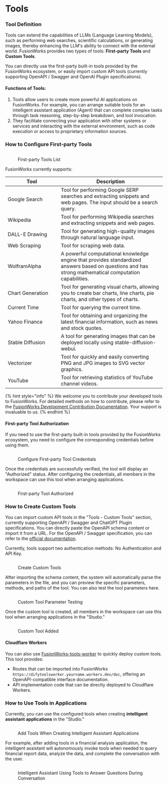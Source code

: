 # Tools

### Tool Definition

Tools can extend the capabilities of LLMs (Language Learning Models), such as performing web searches, scientific calculations, or generating images, thereby enhancing the LLM's ability to connect with the external world. FusionWorks provides two types of tools: **First-party Tools** and **Custom Tools**.

You can directly use the first-party built-in tools provided by the FusionWorks ecosystem, or easily import custom API tools (currently supporting OpenAPI / Swagger and OpenAI Plugin specifications).

#### Functions of Tools:

1. Tools allow users to create more powerful AI applications on FusionWorks. For example, you can arrange suitable tools for an intelligent assistant application (Agent) that can complete complex tasks through task reasoning, step-by-step breakdown, and tool invocation.
2. They facilitate connecting your application with other systems or services and interacting with the external environment, such as code execution or access to proprietary information sources.

### How to Configure First-party Tools

<figure><img src="/en/.gitbook/assets/guides/tools/image (131).png" alt=""><figcaption><p>First-party Tools List</p></figcaption></figure>

FusionWorks currently supports:

<table><thead><tr><th width="154">Tool</th><th>Description</th></tr></thead><tbody><tr><td>Google Search</td><td>Tool for performing Google SERP searches and extracting snippets and web pages. The input should be a search query.</td></tr><tr><td>Wikipedia</td><td>Tool for performing Wikipedia searches and extracting snippets and web pages.</td></tr><tr><td>DALL-E Drawing</td><td>Tool for generating high-quality images through natural language input.</td></tr><tr><td>Web Scraping</td><td>Tool for scraping web data.</td></tr><tr><td>WolframAlpha</td><td>A powerful computational knowledge engine that provides standardized answers based on questions and has strong mathematical computation capabilities.</td></tr><tr><td>Chart Generation</td><td>Tool for generating visual charts, allowing you to create bar charts, line charts, pie charts, and other types of charts.</td></tr><tr><td>Current Time</td><td>Tool for querying the current time.</td></tr><tr><td>Yahoo Finance</td><td>Tool for obtaining and organizing the latest financial information, such as news and stock quotes.</td></tr><tr><td>Stable Diffusion</td><td>A tool for generating images that can be deployed locally using stable-diffusion-webui.</td></tr><tr><td>Vectorizer</td><td>Tool for quickly and easily converting PNG and JPG images to SVG vector graphics.</td></tr><tr><td>YouTube</td><td>Tool for retrieving statistics of YouTube channel videos.</td></tr></tbody></table>

{% hint style="info" %}
We welcome you to contribute your developed tools to FusionWorks. For detailed methods on how to contribute, please refer to the [FusionWorks Development Contribution Documentation](https://github.com/langgenius/fusionworks/blob/main/CONTRIBUTING.md). Your support is invaluable to us.
{% endhint %}

#### First-party Tool Authorization

If you need to use the first-party built-in tools provided by the FusionWorks ecosystem, you need to configure the corresponding credentials before using them.

<figure><img src="/en/.gitbook/assets/guides/tools/image (134).png" alt=""><figcaption><p>Configure First-party Tool Credentials</p></figcaption></figure>

Once the credentials are successfully verified, the tool will display an "Authorized" status. After configuring the credentials, all members in the workspace can use this tool when arranging applications.

<figure><img src="/en/.gitbook/assets/guides/tools/image (136).png" alt=""><figcaption><p>First-party Tool Authorized</p></figcaption></figure>

### How to Create Custom Tools

You can import custom API tools in the "Tools - Custom Tools" section, currently supporting OpenAPI / Swagger and ChatGPT Plugin specifications. You can directly paste the OpenAPI schema content or import it from a URL. For the OpenAPI / Swagger specification, you can refer to the [official documentation](https://swagger.io/specification/).

Currently, tools support two authentication methods: No Authentication and API Key.

<figure><img src="/en/.gitbook/assets/guides/tools/image (147).png" alt=""><figcaption><p>Create Custom Tools</p></figcaption></figure>

After importing the schema content, the system will automatically parse the parameters in the file, and you can preview the specific parameters, methods, and paths of the tool. You can also test the tool parameters here.

<figure><img src="/en/.gitbook/assets/guides/tools/image (148).png" alt=""><figcaption><p>Custom Tool Parameter Testing</p></figcaption></figure>

Once the custom tool is created, all members in the workspace can use this tool when arranging applications in the "Studio."

<figure><img src="/en/.gitbook/assets/guides/tools/image (150).png" alt=""><figcaption><p>Custom Tool Added</p></figcaption></figure>

#### Cloudflare Workers

You can also use [FusionWorks-tools-worker](https://github.com/crazywoola/FusionWorks-tools-worker) to quickly deploy custom tools. This tool provides:

* Routes that can be imported into FusionWorks `https://difytoolsworker.yourname.workers.dev/doc`, offering an OpenAPI-compatible interface documentation.
* API implementation code that can be directly deployed to Cloudflare Workers.

### How to Use Tools in Applications

Currently, you can use the configured tools when creating **intelligent assistant applications** in the "Studio."

<figure><img src="/en/.gitbook/assets/guides/tools/image (139).png" alt=""><figcaption><p>Add Tools When Creating Intelligent Assistant Applications</p></figcaption></figure>

For example, after adding tools in a financial analysis application, the intelligent assistant will autonomously invoke tools when needed to query financial report data, analyze the data, and complete the conversation with the user.

<figure><img src="/en/.gitbook/assets/guides/tools/image (144).png" alt=""><figcaption><p>Intelligent Assistant Using Tools to Answer Questions During Conversation</p></figcaption></figure>